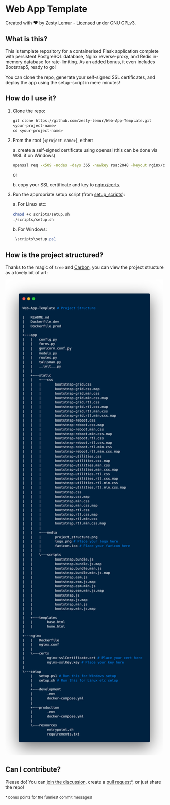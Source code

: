 # Web App Template

Created with ❤️ by [Zesty Lemur](https://github.com/zesty-lemur/) - [Licensed](https://github.com/zesty-lemur/Web-App-Template/blob/main/LICENSE) under GNU GPLv3.

## What is this?

This is template repository for a containerised Flask application complete with persistent PostgreSQL database, Nginx reverse-proxy, and Redis in-memory database for rate-limiting. As an added bonus, it even includes Bootstrap5, ready to go!

You can clone the repo, generate your self-signed SSL certificates, and deploy the app using the setup-script in mere minutes!

## How do I use it?

1. Clone the repo:

    ```shell
    git clone https://github.com/zesty-lemur/Web-App-Template.git <your-project-name>
    cd <your-project-name>
    ```

2. From the root (`<project-name>`), either:

    a. create a self-signed certificate using openssl (this can be done via WSL if on Windows)

    ```bash
    openssl req -x509 -nodes -days 365 -newkey rsa:2048 -keyout nginx/certs/selfsigned.key -out nginx/certs/selfsigned.crt -subj '/CN=0.0.0.0'
    ```

    or

    b. copy your SSL certificate and key to [nginx/certs](./nginx/certs).

3. Run the appropriate setup script (from [setup_scripts](./setup_scripts/)):

    a. For Linux etc:

    ```bash
    chmod +x scripts/setup.sh
    ./scripts/setup.sh
    ```

    b. For Windows:

    ```powershell
    .\scripts\setup.ps1
    ```

## How is the project structured?

Thanks to the magic of `tree` and [Carbon](https://carbon.now.sh/), you can view the project structure as a lovely bit of art:

<img src="./app/static/media/project_structure.png" alt="Yes, I used inline HTML in a Markdown document. Sure me." height="1500"/>

## Can I contribute?

Please do! You can [join the discussion](https://github.com/zesty-lemur/Web-App-Template/discussions), create a [pull request](https://github.com/zesty-lemur/Web-App-Template/pulls)*, or just share the repo!

<super><small>* bonus points for the funniest commit messages!</small></super>
